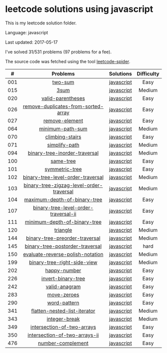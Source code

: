 # leetcode solutions using javascript
This is my leetcode solution folder.

Language: javascript

Last updated: 2017-05-17

I've solved 31/531 problems (97 problems for a fee).

The source code was fetched using the tool [leetcode-spider](https://github.com/Ma63d/leetcode-spider).

| # | Problems | Solutions | Difficulty |
|:--:|:-----:|:---------:|:----:|
|001|[two-sum](https://leetcode.com/problems/two-sum/)| [javascript](./001.two-sum/two-sum.js)| Easy|
|015|[3sum](https://leetcode.com/problems/3sum/)| [javascript](./015.3sum/3sum.js)| Medium|
|020|[valid-parentheses](https://leetcode.com/problems/valid-parentheses/)| [javascript](./020.valid-parentheses/valid-parentheses.js)| Easy|
|026|[remove-duplicates-from-sorted-array](https://leetcode.com/problems/remove-duplicates-from-sorted-array/)| [javascript](./026.remove-duplicates-from-sorted-array/remove-duplicates-from-sorted-array.js)| Easy|
|027|[remove-element](https://leetcode.com/problems/remove-element/)| [javascript](./027.remove-element/remove-element.js)| Easy|
|064|[minimum-path-sum](https://leetcode.com/problems/minimum-path-sum/)| [javascript](./064.minimum-path-sum/minimum-path-sum.js)| Medium|
|070|[climbing-stairs](https://leetcode.com/problems/climbing-stairs/)| [javascript](./070.climbing-stairs/climbing-stairs.js)| Easy|
|071|[simplify-path](https://leetcode.com/problems/simplify-path/)| [javascript](./071.simplify-path/simplify-path.js)| Medium|
|094|[binary-tree-inorder-traversal](https://leetcode.com/problems/binary-tree-inorder-traversal/)| [javascript](./094.binary-tree-inorder-traversal/binary-tree-inorder-traversal.js)| Medium|
|100|[same-tree](https://leetcode.com/problems/same-tree/)| [javascript](./100.same-tree/same-tree.js)| Easy|
|101|[symmetric-tree](https://leetcode.com/problems/symmetric-tree/)| [javascript](./101.symmetric-tree/symmetric-tree.js)| Easy|
|102|[binary-tree-level-order-traversal](https://leetcode.com/problems/binary-tree-level-order-traversal/)| [javascript](./102.binary-tree-level-order-traversal/binary-tree-level-order-traversal.js)| Medium|
|103|[binary-tree-zigzag-level-order-traversal](https://leetcode.com/problems/binary-tree-zigzag-level-order-traversal/)| [javascript](./103.binary-tree-zigzag-level-order-traversal/binary-tree-zigzag-level-order-traversal.js)| Medium|
|104|[maximum-depth-of-binary-tree](https://leetcode.com/problems/maximum-depth-of-binary-tree/)| [javascript](./104.maximum-depth-of-binary-tree/maximum-depth-of-binary-tree.js)| Easy|
|107|[binary-tree-level-order-traversal-ii](https://leetcode.com/problems/binary-tree-level-order-traversal-ii/)| [javascript](./107.binary-tree-level-order-traversal-ii/binary-tree-level-order-traversal-ii.js)| Easy|
|111|[minimum-depth-of-binary-tree](https://leetcode.com/problems/minimum-depth-of-binary-tree/)| [javascript](./111.minimum-depth-of-binary-tree/minimum-depth-of-binary-tree.js)| Easy|
|120|[triangle](https://leetcode.com/problems/triangle/)| [javascript](./120.triangle/triangle.js)| Medium|
|144|[binary-tree-preorder-traversal](https://leetcode.com/problems/binary-tree-preorder-traversal/)| [javascript](./144.binary-tree-preorder-traversal/binary-tree-preorder-traversal.js)| Medium|
|145|[binary-tree-postorder-traversal](https://leetcode.com/problems/binary-tree-postorder-traversal/)| [javascript](./145.binary-tree-postorder-traversal/binary-tree-postorder-traversal.js)| hard|
|150|[evaluate-reverse-polish-notation](https://leetcode.com/problems/evaluate-reverse-polish-notation/)| [javascript](./150.evaluate-reverse-polish-notation/evaluate-reverse-polish-notation.js)| Medium|
|199|[binary-tree-right-side-view](https://leetcode.com/problems/binary-tree-right-side-view/)| [javascript](./199.binary-tree-right-side-view/binary-tree-right-side-view.js)| Medium|
|202|[happy-number](https://leetcode.com/problems/happy-number/)| [javascript](./202.happy-number/happy-number.js)| Easy|
|226|[invert-binary-tree](https://leetcode.com/problems/invert-binary-tree/)| [javascript](./226.invert-binary-tree/invert-binary-tree.js)| Easy|
|242|[valid-anagram](https://leetcode.com/problems/valid-anagram/)| [javascript](./242.valid-anagram/valid-anagram.js)| Easy|
|283|[move-zeroes](https://leetcode.com/problems/move-zeroes/)| [javascript](./283.move-zeroes/move-zeroes.js)| Easy|
|290|[word-pattern](https://leetcode.com/problems/word-pattern/)| [javascript](./290.word-pattern/word-pattern.js)| Easy|
|341|[flatten-nested-list-iterator](https://leetcode.com/problems/flatten-nested-list-iterator/)| [javascript](./341.flatten-nested-list-iterator/flatten-nested-list-iterator.js)| Medium|
|343|[integer-break](https://leetcode.com/problems/integer-break/)| [javascript](./343.integer-break/integer-break.js)| Medium|
|349|[intersection-of-two-arrays](https://leetcode.com/problems/intersection-of-two-arrays/)| [javascript](./349.intersection-of-two-arrays/intersection-of-two-arrays.js)| Easy|
|350|[intersection-of-two-arrays-ii](https://leetcode.com/problems/intersection-of-two-arrays-ii/)| [javascript](./350.intersection-of-two-arrays-ii/intersection-of-two-arrays-ii.js)| Easy|
|476|[number-complement](https://leetcode.com/problems/number-complement/)| [javascript](./476.number-complement/number-complement.js)| Easy|